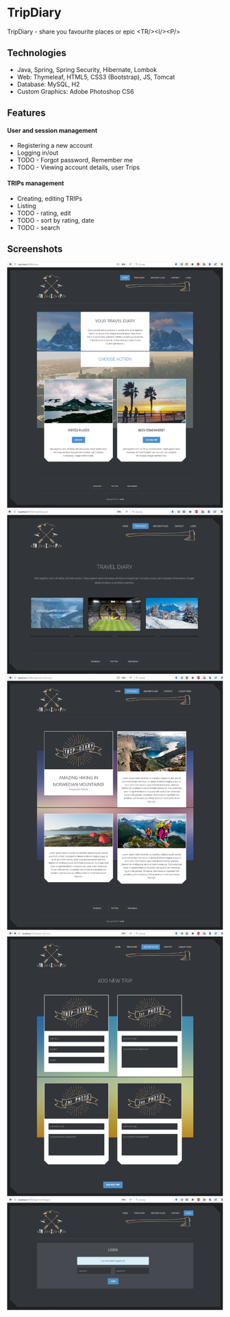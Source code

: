# TripDiary
TripDiary - share you favourite places or epic &lt;TR/>&lt;I/>&lt;P/>
<br>
<h2>Technologies</h2>
<ul>
<li>Java, Spring, Spring Security, Hibernate, Lombok</li>
<li>Web: Thymeleaf, HTML5, CSS3 (Bootstrap), JS, Tomcat</li>
<li>Database: MySQL, H2</li>
<li>Custom Graphics: Adobe Photoshop CS6</li>
</ul>
<h2>Features</h2>
<h4>User and session management</h4>
<ul>
<li>Registering a new account</li>
<li>Logging in/out</li>
<li>TODO - Forgot password, Remember me</li>
<li>TODO - Viewing account details, user Trips</li>
</ul>
<h4>TRIPs management</h4>
<ul>
<li>Creating, editing TRIPs</li>
<li>Listing</li>
<li>TODO - rating, edit</li>
<li>TODO - sort by rating, date</li>
<li>TODO - search</li>
</ul>
<h2>Screenshots</h2>

![](https://github.com/snafx/TripDiary/blob/master/src/main/resources/static/img/screenshots/trip1.png)
![](https://github.com/snafx/TripDiary/blob/master/src/main/resources/static/img/screenshots/trip2.png)
![](https://github.com/snafx/TripDiary/blob/master/src/main/resources/static/img/screenshots/trip3.png)
![](https://github.com/snafx/TripDiary/blob/master/src/main/resources/static/img/screenshots/trip4.png)
![](https://github.com/snafx/TripDiary/blob/master/src/main/resources/static/img/screenshots/trip5.png)


